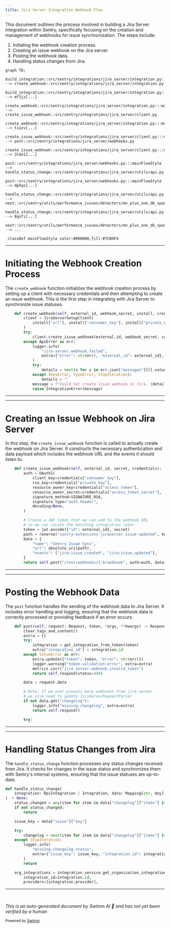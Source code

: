 ```yaml
---
title: Jira Server Integration Webhook Flow
---
```

This document outlines the process involved in building a Jira Server integration within Sentry, specifically focusing on the creation and management of webhooks for issue synchronization. The steps include:

1. Initiating the webhook creation process.
2. Creating an issue webhook on the Jira server.
3. Posting the webhook data.
4. Handling status changes from Jira.

```mermaid
graph TD;
  build_integration::src/sentry/integrations/jira_server/integration.py:::mainFlowStyle --> create_webhook::src/sentry/integrations/jira_server/integration.py
  build_integration::src/sentry/integrations/jira_server/integration.py:::mainFlowStyle --> mf1jz[...]
  create_webhook::src/sentry/integrations/jira_server/integration.py:::mainFlowStyle --> create_issue_webhook::src/sentry/integrations/jira_server/client.py
  create_webhook::src/sentry/integrations/jira_server/integration.py:::mainFlowStyle --> tiuzv[...]
  create_issue_webhook::src/sentry/integrations/jira_server/client.py:::mainFlowStyle --> post::src/sentry/integrations/jira_server/webhooks.py
  create_issue_webhook::src/sentry/integrations/jira_server/client.py:::mainFlowStyle --> 3lee1[...]
  post::src/sentry/integrations/jira_server/webhooks.py:::mainFlowStyle --> handle_status_change::src/sentry/integrations/jira_server/utils/api.py
  post::src/sentry/integrations/jira_server/webhooks.py:::mainFlowStyle --> dphqs[...]
  handle_status_change::src/sentry/integrations/jira_server/utils/api.py:::mainFlowStyle --> next::src/sentry/utils/performance_issues/detectors/mn_plus_one_db_span_detector.py
  handle_status_change::src/sentry/integrations/jira_server/utils/api.py:::mainFlowStyle --> 8qvfi[...]
  next::src/sentry/utils/performance_issues/detectors/mn_plus_one_db_span_detector.py:::mainFlowStyle --> ...

 classDef mainFlowStyle color:#000000,fill:#7CB9F4
```

<SwmSnippet path="/src/sentry/integrations/jira_server/integration.py" line="1217">

---

# Initiating the Webhook Creation Process

The `create_webhook` function initializes the webhook creation process by setting up a client with necessary credentials and then attempting to create an issue webhook. This is the first step in integrating with Jira Server to synchronize issue statuses.

```python
    def create_webhook(self, external_id, webhook_secret, install, credentials):
        client = JiraServerSetupClient(
            install["url"], install["consumer_key"], install["private_key"], install["verify_ssl"]
        )
        try:
            client.create_issue_webhook(external_id, webhook_secret, credentials)
        except ApiError as err:
            logger.info(
                "jira-server.webhook.failed",
                extra={"error": str(err), "external_id": external_id},
            )
            try:
                details = next(x for x in err.json["messages"][0].values())
            except (KeyError, TypeError, StopIteration):
                details = ""
            message = f"Could not create issue webhook in Jira. {details}"
            raise IntegrationError(message)
```

---

</SwmSnippet>

<SwmSnippet path="/src/sentry/integrations/jira_server/client.py" line="279">

---

# Creating an Issue Webhook on Jira Server

In this step, the `create_issue_webhook` function is called to actually create the webhook on Jira Server. It constructs the necessary authentication and data payload which includes the webhook URL and the events it should listen to.

```python
    def create_issue_webhook(self, external_id, secret, credentials):
        auth = OAuth1(
            client_key=credentials["consumer_key"],
            rsa_key=credentials["private_key"],
            resource_owner_key=credentials["access_token"],
            resource_owner_secret=credentials["access_token_secret"],
            signature_method=SIGNATURE_RSA,
            signature_type="auth_header",
            decoding=None,
        )

        # Create a JWT token that we can add to the webhook URL
        # so we can locate the matching integration later.
        token = jwt.encode({"id": external_id}, secret)
        path = reverse("sentry-extensions-jiraserver-issue-updated", kwargs={"token": token})
        data = {
            "name": "Sentry Issue Sync",
            "url": absolute_uri(path),
            "events": ["jira:issue_created", "jira:issue_updated"],
        }
        return self.post("/rest/webhooks/1.0/webhook", auth=auth, data=data)
```

---

</SwmSnippet>

<SwmSnippet path="/src/sentry/integrations/jira_server/webhooks.py" line="63">

---

# Posting the Webhook Data

The `post` function handles the sending of the webhook data to Jira Server. It includes error handling and logging, ensuring that the webhook data is correctly processed or providing feedback if an error occurs.

```python
    def post(self, request: Request, token, *args, **kwargs) -> Response:
        clear_tags_and_context()
        extra = {}
        try:
            integration = get_integration_from_token(token)
            extra["integration_id"] = integration.id
        except ValueError as err:
            extra.update({"token": token, "error": str(err)})
            logger.warning("token-validation-error", extra=extra)
            metrics.incr("jira_server.webhook.invalid_token")
            return self.respond(status=400)

        data = request.data

        # Note: If we ever process more webhooks from jira server
        # we also need to update JiraServerRequestParser
        if not data.get("changelog"):
            logger.info("missing-changelog", extra=extra)
            return self.respond()

        try:
```

---

</SwmSnippet>

<SwmSnippet path="/src/sentry/integrations/jira_server/utils/api.py" line="56">

---

# Handling Status Changes from Jira

The `handle_status_change` function processes any status changes received from Jira. It checks for changes in the issue status and synchronizes them with Sentry's internal systems, ensuring that the issue statuses are up-to-date.

```python
def handle_status_change(
    integration: RpcIntegration | Integration, data: Mapping[str, Any]
) -> None:
    status_changed = any(item for item in data["changelog"]["items"] if item["field"] == "status")
    if not status_changed:
        return

    issue_key = data["issue"]["key"]

    try:
        changelog = next(item for item in data["changelog"]["items"] if item["field"] == "status")
    except StopIteration:
        logger.info(
            "missing-changelog-status",
            extra={"issue_key": issue_key, "integration_id": integration.id},
        )
        return

    org_integrations = integration_service.get_organization_integrations(
        integration_id=integration.id,
        providers=[integration.provider],
```

---

</SwmSnippet>

&nbsp;

*This is an auto-generated document by Swimm AI 🌊 and has not yet been verified by a human*

<SwmMeta version="3.0.0" repo-id="Z2l0aHViJTNBJTNBc2VudHJ5JTNBJTNBZ2V0c2VudHJ5" repo-name="sentry"><sup>Powered by [Swimm](/)</sup></SwmMeta>
